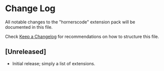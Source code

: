 # Change Log

All notable changes to the "hornerscode" extension pack will be documented in this file.

Check [Keep a Changelog](http://keepachangelog.com/) for recommendations on how to structure this file.

## [Unreleased]

- Initial release; simply a list of extensions.
